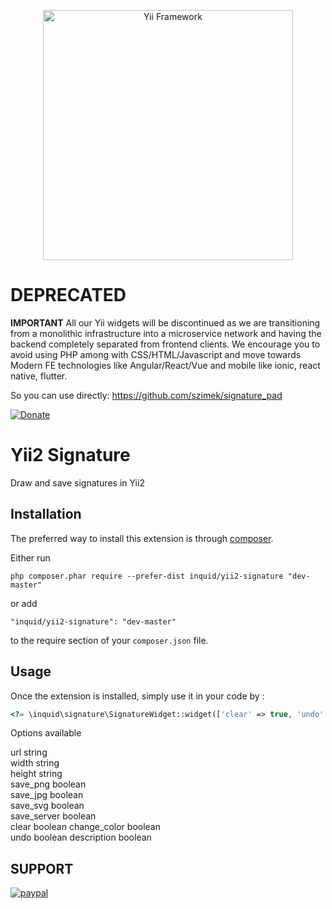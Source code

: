 <p align="center">
    <a href="http://www.yiiframework.com/" target="_blank">
        <img src="http://static.yiiframework.com/files/logo/yii.png" width="400" alt="Yii Framework" />
    </a>
</p>

# DEPRECATED
**IMPORTANT** 
All our Yii widgets will be discontinued as we are transitioning from a monolithic infrastructure into a microservice network and having the backend completely separated from frontend clients. We encourage you to avoid using PHP among with CSS/HTML/Javascript and move towards Modern FE technologies like Angular/React/Vue and mobile like ionic, react native, flutter.

So you can use directly:
https://github.com/szimek/signature_pad

[![Donate](https://img.shields.io/badge/Donate-PayPal-green.svg)](https://www.paypal.com/cgi-bin/webscr?cmd=_donations&business=contact@inquid.co&item_name=Yii2+extensions+support&item_number=22+Campaign&amount=5%2e00&currency_code=USD)

Yii2 Signature
==============
Draw and save signatures in Yii2

Installation
------------

The preferred way to install this extension is through [composer](http://getcomposer.org/download/).

Either run

```
php composer.phar require --prefer-dist inquid/yii2-signature "dev-master"
```

or add

```
"inquid/yii2-signature": "dev-master"
```

to the require section of your `composer.json` file.


Usage
-----

Once the extension is installed, simply use it in your code by  :

```php
<?= \inquid\signature\SignatureWidget::widget(['clear' => true, 'undo' => true, 'change_color' => true, 'url' => 'google.com', 'save_server' => true]) ?>
```

Options available
 
url string  
width string  
height string  
save_png boolean  
save_jpg boolean   
save_svg boolean  
save_server boolean  
clear boolean 
change_color boolean  
undo boolean 
description boolean  

SUPPORT
-----
[![paypal](https://www.paypalobjects.com/en_US/i/btn/btn_donateCC_LG.gif)](https://www.paypal.com/cgi-bin/webscr?cmd=_donations&business=contact@inquid.co&item_name=Yii2+extensions+support&item_number=22+Campaign&amount=5%2e00&currency_code=USD)
